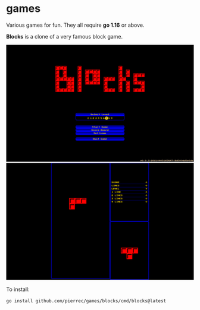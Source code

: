 # games
Various games for fun.
They all require **go 1.16** or above.

**Blocks** is a clone of a very famous block game.

![](images/blocks1.png)
![](images/blocks2.png)

To install:

```
go install github.com/pierrec/games/blocks/cmd/blocks@latest
```